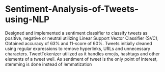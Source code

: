 # Sentiment-Analysis-of-Tweets-using-NLP

Designed and implemented a sentiment classifier to classify tweets as positive, negative or neutral utilizing
Linear Support Vector Classifier (SVC); Obtained accuracy of 63% and f1-score of 60%. Tweets initially
cleaned using regular expressions to remove hyperlinks, URLs and unnecessary characters. TweetTokenizer
utilized as it handles emojis, hashtags and other elements of a tweet well. As sentiment of tweet is the only
point of interest, stemming is done instead of lemmatization
